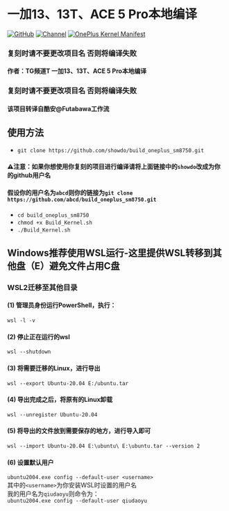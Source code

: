 # 一加13、13T、ACE 5 Pro本地编译
[![GitHub](https://img.shields.io/badge/-GitHub-181717?logo=github&logoColor=white&style=flat-square)](https://github.com/showdo/build_oneplus_sm8750)
[![Channel](https://img.shields.io/badge/Follow-Telegram-blue.svg?logo=telegram)](https://t.me/qdykernel) [![OnePlus Kernel Manifest](https://img.shields.io/badge/OnePlus%20Kernel%20Manifest-EB0029?logo=oneplus&logoColor=white&style=flat-square)](https://github.com/OnePlusOSS/kernel_manifest)
### 复刻时请不要更改项目名 否则将编译失败
#### 作者：TG频道T 一加13、13T、ACE 5 Pro本地编译
### 复刻时请不要更改项目名 否则将编译失败
#### 该项目转译自酷安@Futabawa工作流
## 使用方法<br>
* `git clone https://github.com/showdo/build_oneplus_sm8750.git`<br>
#### ⚠️注意：如果你想使用你复刻的项目进行编译请将上面链接中的``showdo``改成为你的github用户名
#### 假设你的用户名为``abcd``则你的链接为``git clone https://github.com/abcd/build_oneplus_sm8750.git``
* ``cd build_oneplus_sm8750``<br>
* ``chmod +x Build_Kernel.sh``<br>
* ``./Build_Kernel.sh``<br>

## Windows推荐使用WSL运行-这里提供WSL转移到其他盘（E）避免文件占用C盘
### WSL2迁移至其他目录<br>
#### (1) 管理员身份运行PowerShell，执行：
``wsl -l -v``<br>
#### (2) 停止正在运行的wsl<br>

``wsl --shutdown``<br>

#### (3) 将需要迁移的Linux，进行导出

``wsl --export Ubuntu-20.04 E:/ubuntu.tar``<br>

#### (4) 导出完成之后，将原有的Linux卸载

``wsl --unregister Ubuntu-20.04``<br>

#### (5) 将导出的文件放到需要保存的地方，进行导入即可

``wsl --import Ubuntu-20.04 E:\ubuntu\ E:\ubuntu.tar --version 2``<br>

#### (6) 设置默认用户
``ubuntu2004.exe config --default-user <username>  ``<br>
其中的``<username>``为你安装WSL时设置的用户名<br>
我的用户名为``qiudaoyu``则命令为：<br>
``ubuntu2004.exe config --default-user qiudaoyu  ``<br>
<br>
